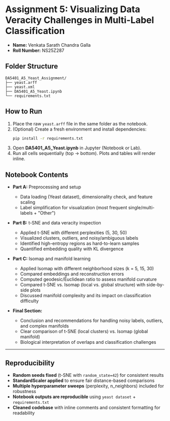 # Assignment 5:  Visualizing Data Veracity Challenges in Multi-Label Classification

- **Name:** Venkata Sarath Chandra Galla
- **Roll Number:** NS25Z287

## Folder Structure
```
DA5401_A5_Yeast_Assignment/
├── yeast.arff
├── yeast.xml
├── DA5401_A5_Yeast.ipynb
└── requirements.txt
```

## How to Run
1. Place the raw `yeast.arff` file in the same folder as the notebook.  
2. (Optional) Create a fresh environment and install dependencies:
   ```bash
   pip install -r requirements.txt
3. Open **DA5401_A5_Yeast.ipynb** in Jupyter (Notebook or Lab).
4. Run all cells sequentially (top → bottom). Plots and tables will render inline.  

## Notebook Contents
- **Part A:** Preprocessing and setup  
  - Data loading (Yeast dataset), dimensionality check, and feature scaling  
  - Label simplification for visualization (most frequent single/multi-labels + "Other")  

- **Part B:** t-SNE and data veracity inspection  
  - Applied t-SNE with different perplexities (5, 30, 50)  
  - Visualized clusters, outliers, and noisy/ambiguous labels  
  - Identified high-entropy regions as hard-to-learn samples  
  - Quantified embedding quality with KL divergence  

- **Part C:** Isomap and manifold learning  
  - Applied Isomap with different neighborhood sizes (k = 5, 15, 30)  
  - Compared embeddings and reconstruction errors  
  - Computed geodesic/Euclidean ratio to assess manifold curvature  
  - Compared t-SNE vs. Isomap (local vs. global structure) with side-by-side plots  
  - Discussed manifold complexity and its impact on classification difficulty  

- **Final Section:**  
  - Conclusion and recommendations for handling noisy labels, outliers, and complex manifolds  
  - Clear comparison of t-SNE (local clusters) vs. Isomap (global manifold)  
  - Biological interpretation of overlaps and classification challenges  

---

## Reproducibility
- **Random seeds fixed** (t-SNE with `random_state=42`) for consistent results  
- **StandardScaler applied** to ensure fair distance-based comparisons  
- **Multiple hyperparameter sweeps** (perplexity, n_neighbors) included for robustness  
- **Notebook outputs are reproducible** using `yeast dataset` + `requirements.txt`  
- **Cleaned codebase** with inline comments and consistent formatting for readability  
 


